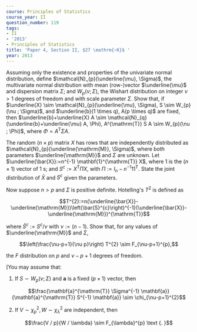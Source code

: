 ```yaml
---
course: Principles of Statistics
course_year: II
question_number: 119
tags:
- II
- '2013'
- Principles of Statistics
title: 'Paper 4, Section II, $27 \mathrm{~K}$ '
year: 2013
---
```




Assuming only the existence and properties of the univariate normal distribution, define $\mathcal{N}_{p}(\underline{\mu}, \Sigma)$, the multivariate normal distribution with mean (row-)vector $\underline{\mu}$ and dispersion matrix $\Sigma$; and $W_{p}(\nu ; \Sigma)$, the Wishart distribution on integer $\nu>1$ degrees of freedom and with scale parameter $\Sigma$. Show that, if $\underline{X} \sim \mathcal{N}_{p}(\underline{\mu}, \Sigma), S \sim W_{p}(\nu ; \Sigma)$, and $\underline{b}(1 \times q), A(p \times q)$ are fixed, then $\underline{b}+\underline{X} A \sim \mathcal{N}_{q}(\underline{b}+\underline{\mu} A, \Phi), A^{\mathrm{T}} S A \sim W_{p}(\nu ; \Phi)$, where $\Phi=A^{\mathrm{T}} \Sigma A$.

The random $(n \times p)$ matrix $X$ has rows that are independently distributed as $\mathcal{N}_{p}(\underline{\mathrm{M}}, \Sigma)$, where both parameters $\underline{\mathrm{M}}$ and $\Sigma$ are unknown. Let $\underline{\bar{X}}:=n^{-1} \mathbf{1}^{\mathrm{T}} X$, where 1 is the $(n \times 1)$ vector of $1 \mathrm{~s}$; and $S^{c}:=X^{\mathrm{T}} \Pi X$, with $\Pi:=I_{n}-n^{-1} 11^{\mathrm{T}}$. State the joint distribution of $\bar{X}$ and $S^{c}$ given the parameters.

Now suppose $n>p$ and $\Sigma$ is positive definite. Hotelling's $T^{2}$ is defined as

$$T^{2}:=n(\underline{\bar{X}}-\underline{\mathrm{M}})\left(\bar{S}^{c}\right)^{-1}(\underline{\bar{X}}-\underline{\mathrm{M}})^{\mathrm{T}}$$

where $\bar{S}^{c}:=S^{c} / \nu$ with $\nu:=(n-1)$. Show that, for any values of $\underline{\mathrm{M}}$ and $\Sigma$,

$$\left(\frac{\nu-p+1}{\nu p}\right) T^{2} \sim F_{\nu-p+1}^{p},$$

the $F$ distribution on $p$ and $\nu-p+1$ degrees of freedom.

[You may assume that:

1. If $S \sim W_{p}(\nu ; \Sigma)$ and $\mathbf{a}$ is a fixed $(p \times 1)$ vector, then

$$\frac{\mathbf{a}^{\mathrm{T}} \Sigma^{-1} \mathbf{a}}{\mathbf{a}^{\mathrm{T}} S^{-1} \mathbf{a}} \sim \chi_{\nu-p+1}^{2}$$

2. If $V \sim \chi_{p}^{2}, W \sim \chi_{\lambda}^{2}$ are independent, then

$$\frac{V / p}{W / \lambda} \sim F_{\lambda}^{p} \text {. }$$